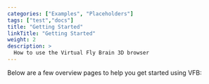 ```yaml
---
categories: ["Examples", "Placeholders"]
tags: ["test","docs"] 
title: "Getting Started"
linkTitle: "Getting Started"
weight: 2
description: >
  How to use the Virtual Fly Brain 3D browser
---
```


Below are a few overview pages to help you get started using VFB:
